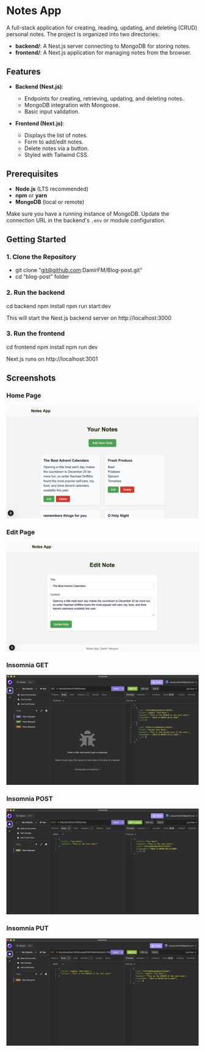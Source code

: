 # Notes App

A full-stack application for creating, reading, updating, and deleting (CRUD) personal notes. The project is organized into two directories:

- **backend/**: A Nest.js server connecting to MongoDB for storing notes.
- **frontend/**: A Next.js application for managing notes from the browser.

## Features

- **Backend (Nest.js)**:

  - Endpoints for creating, retrieving, updating, and deleting notes.
  - MongoDB integration with Mongoose.
  - Basic input validation.

- **Frontend (Next.js)**:
  - Displays the list of notes.
  - Form to add/edit notes.
  - Delete notes via a button.
  - Styled with Tailwind CSS.

## Prerequisites

- **Node.js** (LTS recommended)
- **npm** or **yarn**
- **MongoDB** (local or remote)

Make sure you have a running instance of MongoDB. Update the connection URL in the backend's `.env` or module configuration.

## Getting Started

### 1. Clone the Repository

- git clone "git@github.com:DamirFM/Blog-post.git"
- cd "blog-post" folder

### 2. Run the backend

cd backend
npm install
npm run start:dev

This will start the Nest.js backend server on http://localhost:3000

### 3. Run the frontend

cd frontend
npm install
npm run dev

Next.js runs on http://localhost:3001

## Screenshots

### Home Page

![Home Page](/screenshots/home.png)

### Edit Page

![Home Page](/screenshots/edit.png)

### Insomnia GET

![Home Page](/screenshots/get.png)

### Insomnia POST

![Home Page](/screenshots/post.png)

### Insomnia PUT

![Home Page](/screenshots/put.png)
